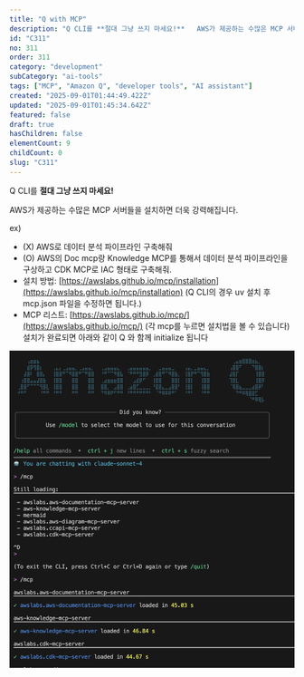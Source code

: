 ```yaml
---
title: "Q with MCP"
description: "Q CLI를 **절대 그냥 쓰지 마세요!**   AWS가 제공하는 수많은 MCP 서버들을 설치하면 더욱 강력해집니다.   ex)  - (X) AWS로 데이터 분석 파이프라인 구축해줘 - (O) AWS의 Doc mcp랑 Knowledge MCP를 통해서 데이터 분석 파이..."
id: "C311"
no: 311
order: 311
category: "development"
subCategory: "ai-tools"
tags: ["MCP", "Amazon Q", "developer tools", "AI assistant"]
created: "2025-09-01T01:44:49.422Z"
updated: "2025-09-01T01:45:34.642Z"
featured: false
draft: true
hasChildren: false
elementCount: 9
childCount: 0
slug: "C311"
---
```


Q CLI를 **절대 그냥 쓰지 마세요!** 

AWS가 제공하는 수많은 MCP 서버들을 설치하면 더욱 강력해집니다. 

ex)

- (X) AWS로 데이터 분석 파이프라인 구축해줘
- (O) AWS의 Doc mcp랑 Knowledge MCP를 통해서 데이터 분석 파이프라인을 구상하고 CDK MCP로 IAC 형태로 구축해줘.
- 설치 방법: [https://awslabs.github.io/mcp/installation](https://awslabs.github.io/mcp/installation) (Q CLI의 경우 uv 설치 후 mcp.json 파일을 수정하면 됩니다.)
- MCP 리스트: [https://awslabs.github.io/mcp/](https://awslabs.github.io/mcp/) (각 mcp를 누르면 설치법을 볼 수 있습니다)
설치가 완료되면 아래와 같이 Q 와 함께 initialize 됩니다

<img src="/images/d11f3d62ffae78c66f7a5a95768e3802.jpg" alt="file" width="800" height="400" style="max-width: 100%; height: auto;" />
